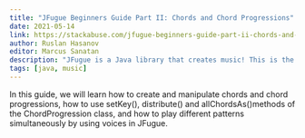 ```yaml
---
title: "JFugue Beginners Guide Part II: Chords and Chord Progressions"
date: 2021-05-14
link: https://stackabuse.com/jfugue-beginners-guide-part-ii-chords-and-chord-progressions
author: Ruslan Hasanov
editor: Marcus Sanatan
description: "JFugue is a Java library that creates music! This is the second article of a JFugue tutorial series, and we cover chords and chord progressions."
tags: [java, music]
---
```


In this guide, we will learn how to create and manipulate chords and chord progressions, how to use setKey(), distribute() and allChordsAs()methods of the ChordProgression class, and how to play different patterns simultaneously by using voices in JFugue.
